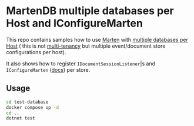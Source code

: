 # MartenDB multiple databases per Host and IConfigureMarten

This repo contains samples how to use [Marten](https://martendb.io)
with [multiple databases per Host](https://martendb.io/configuration/hostbuilder.html#working-with-multiple-marten-databases) (
this is not [multi-tenancy](#multi-tenancy-with-database-per-tenant) but multiple
event/document store configurations per host).

It also shows how to register `IDocumentSessionListener`|s and `IConfigureMarten` ([docs](https://martendb.io/configuration/hostbuilder.html#composite-configuration-with-configuremarten)) per store.

## Usage

```bash
cd test-database
docker compose up -d
cd ..
dotnet test
```

